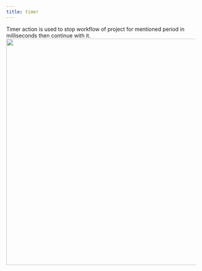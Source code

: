 ```yaml
---
title: timer
---
```

Timer action is used to stop workflow of project for mentioned period in milliseconds then continue with it.
<img src="/sites/default/files/timer.jpg" width="600px">
